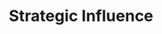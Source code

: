 ---
layout: page
title: "Strategic Influence"
description: "How does influence shape the diffusion of good and bad behaviors? With <a href='https://sites.google.com/site/arthurcampbellecon/'>Arthur Campbell</a> and <a href='https://sites.google.com/site/yvesbzenou/'>Yves Zenou</a><br><br> <i> Rejected and Resubmitted at Econometrica.</i>"
img: assets/img/donating-influence.png
importance: 2
category: "research (working papers)"
redirect_to: /assets/pdf/Strategic_Influence_July_2025.pdf
---